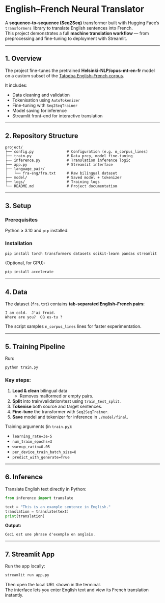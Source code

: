 # English–French Neural Translator

A **sequence-to-sequence (Seq2Seq)** transformer built with Hugging Face’s `transformers` library to translate English sentences into French.  
This project demonstrates a full **machine translation workflow** — from preprocessing and fine-tuning to deployment with Streamlit.

---

## 1. Overview

The project fine-tunes the pretrained **Helsinki-NLP/opus-mt-en-fr** model on a custom subset of the [Tatoeba English–French corpus](https://opus.nlpl.eu/Tatoeba.php).

It includes:
- Data cleaning and validation
- Tokenisation using `AutoTokenizer`
- Fine-tuning with `Seq2SeqTrainer`
- Model saving for inference
- Streamlit front-end for interactive translation

---

## 2. Repository Structure

```
project/
├── config.py               # Configuration (e.g. n_corpus_lines)
├── train.py                # Data prep, model fine-tuning
├── inference.py            # Translation inference logic
├── app.py                  # Streamlit interface
├── language_pair/
│   └── fra-eng/fra.txt     # Raw bilingual dataset
├── model/                  # Saved model + tokenizer
├── logs/                   # Training logs
└── README.md               # Project documentation
```

---

## 3. Setup

### Prerequisites
Python ≥ 3.10 and `pip` installed.

### Installation

```bash
pip install torch transformers datasets scikit-learn pandas streamlit
```

(Optional, for GPU):

```bash
pip install accelerate
```

---

## 4. Data

The dataset (`fra.txt`) contains **tab-separated English–French pairs**:

```
I am cold.	J'ai froid.
Where are you?	Où es-tu ?
```

The script samples `n_corpus_lines` lines for faster experimentation.

---

## 5. Training Pipeline

Run:

```bash
python train.py
```

### Key steps:
1. **Load & clean** bilingual data  
   - Removes malformed or empty pairs.
2. **Split** into train/validation/test using `train_test_split`.
3. **Tokenise** both source and target sentences.
4. **Fine-tune** the transformer with `Seq2SeqTrainer`.
5. **Save** model and tokenizer for inference in `./model/final`.

Training arguments (in `train.py`):
- `learning_rate=3e-5`
- `num_train_epochs=3`
- `warmup_ratio=0.05`
- `per_device_train_batch_size=8`
- `predict_with_generate=True`

---

## 6. Inference

Translate English text directly in Python:

```python
from inference import translate

text = "This is an example sentence in English."
translation = translate(text)
print(translation)
```

**Output:**
```
Ceci est une phrase d'exemple en anglais.
```

---

## 7. Streamlit App

Run the app locally:

```bash
streamlit run app.py
```

Then open the local URL shown in the terminal.  
The interface lets you enter English text and view its French translation instantly.
